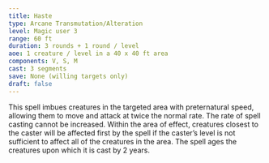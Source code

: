 ```yaml
---
title: Haste
type: Arcane Transmutation/Alteration
level: Magic user 3
range: 60 ft
duration: 3 rounds + 1 round / level
aoe: 1 creature / level in a 40 x 40 ft area
components: V, S, M
cast: 3 segments
save: None (willing targets only)
draft: false
---
```


This spell imbues creatures in the targeted area with preternatural speed, allowing them to move and attack at twice the normal rate. The rate of spell casting cannot be increased. Within the area of effect, creatures closest to the caster will be affected first by the spell if the caster’s level is not sufficient to affect all of the creatures in the area. The spell ages the creatures upon which it is cast by 2 years.